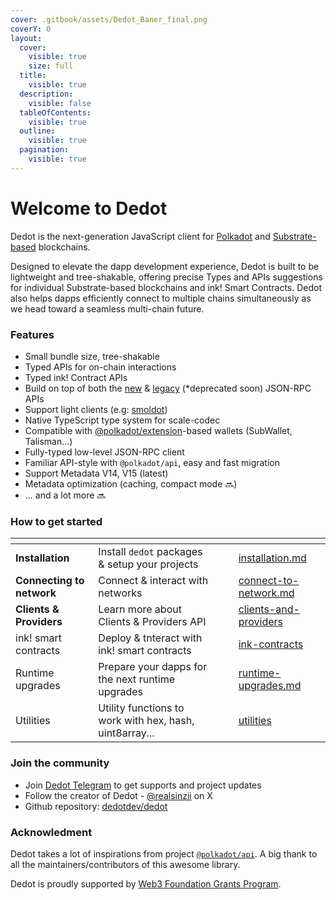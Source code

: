 ```yaml
---
cover: .gitbook/assets/Dedot_Baner_final.png
coverY: 0
layout:
  cover:
    visible: true
    size: full
  title:
    visible: true
  description:
    visible: false
  tableOfContents:
    visible: true
  outline:
    visible: true
  pagination:
    visible: true
---
```


# Welcome to Dedot

Dedot is the next-generation JavaScript client for [Polkadot](https://polkadot.com) and [Substrate-based](https://substrate.io/) blockchains.&#x20;

Designed to elevate the dapp development experience, Dedot is built to be lightweight and tree-shakable, offering precise Types and APIs suggestions for individual Substrate-based blockchains and ink! Smart Contracts. Dedot also helps dapps efficiently connect to multiple chains simultaneously as we head toward a seamless multi-chain future.

### Features

* Small bundle size, tree-shakable
* Typed APIs for on-chain interactions
* Typed ink! Contract APIs
* Build on top of both the [new](https://paritytech.github.io/json-rpc-interface-spec/introduction.html) & [legacy](https://github.com/w3f/PSPs/blob/master/PSPs/drafts/psp-6.md) (\*deprecated soon) JSON-RPC APIs
* Support light clients (e.g: [smoldot](https://github.com/smol-dot/smoldot))
* Native TypeScript type system for scale-codec
* Compatible with [@polkadot/extension](https://github.com/polkadot-js/extension)-based wallets (SubWallet, Talisman...)
* Fully-typed low-level JSON-RPC client
* Familiar API-style with `@polkadot/api`, easy and fast migration
* Support Metadata V14, V15 (latest)
* Metadata optimization (caching, compact mode 🔜)
* ... and a lot more 🔜

### How to get started

<table data-view="cards"><thead><tr><th></th><th></th><th data-hidden data-card-cover data-type="files"></th><th data-hidden></th><th data-hidden data-card-target data-type="content-ref"></th></tr></thead><tbody><tr><td><strong>Installation</strong></td><td>Install <code>dedot</code> packages &#x26; setup your projects</td><td></td><td></td><td><a href="getting-started/installation.md">installation.md</a></td></tr><tr><td><strong>Connecting to network</strong></td><td>Connect &#x26; interact with networks</td><td></td><td></td><td><a href="getting-started/connect-to-network.md">connect-to-network.md</a></td></tr><tr><td><strong>Clients &#x26; Providers</strong></td><td>Learn more about Clients &#x26; Providers API</td><td></td><td></td><td><a href="clients-and-providers/">clients-and-providers</a></td></tr><tr><td>ink! smart contracts</td><td>Deploy &#x26; tnteract with ink! smart contracts</td><td></td><td></td><td><a href="ink-contracts/">ink-contracts</a></td></tr><tr><td>Runtime upgrades</td><td>Prepare your dapps for the next runtime upgrades</td><td></td><td></td><td><a href="runtime-upgrades.md">runtime-upgrades.md</a></td></tr><tr><td>Utilities</td><td>Utility functions to work with hex, hash, uint8array...</td><td></td><td></td><td><a href="utilities/">utilities</a></td></tr></tbody></table>

### Join the community

* Join [Dedot Telegram](https://t.me/JoinDedot) to get supports and project updates
* Follow the creator of Dedot - [@realsinzii](https://x.com/realsinzii) on X
* Github repository: [dedotdev/dedot](https://github.com/dedotdev/dedot)

### Acknowledment

Dedot takes a lot of inspirations from project [`@polkadot/api`](https://github.com/polkadot-js/api). A big thank to all the maintainers/contributors of this awesome library.

Dedot is proudly supported by [Web3 Foundation Grants Program](https://grants.web3.foundation/).
